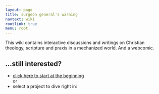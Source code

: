 ```yaml
---
layout: page
title: surgeon general's warning
navtext: wiki
rootlink: true
menu: root
---
```

<p class="message">
This wiki contains interactive discussions and writings on Christian theology, scripture and praxis in a mechanized world.  And a webcomic.
</p>
<p>
<h2>...still interested?</h2>
</p>
<p>
<ul>
  <li><a href="/ct+/">click here to start at the beginning</a></li>
  <li style="list-style: none;">or</li>
  <li>select a project to dive right in:</li>
</dl>
</p>
